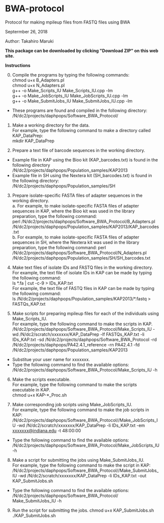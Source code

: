 # BWA-protocol
Protocol for making mpileup files from FASTQ files using BWA

Septermber 26, 2018

Author: Takahiro Maruki

**This package can be downloaded by clicking "Download ZIP" on this web site.**

**Instructions**

0. Compile the programs by typing the following commands: <br />
chmod u+x B_Adapters.pl <br />
chmod u+x N_Adapters.pl <br />
g++ -o Make_Scripts_IU Make_Scripts_IU.cpp -lm <br />
g++ -o Make_JobScripts_IU Make_JobScripts_IU.cpp -lm <br />
g++ -o Make_SubmitJobs_IU Make_SubmitJobs_IU.cpp -lm <br />
- These programs are found and compiled in the following directory: <br />
/N/dc2/projects/daphpops/Software_BWA_Protocol/ <br />

1. Make a working directory for the data. <br />
For example, type the following command to make a directory called KAP_DataPrep: <br />
mkdir KAP_DataPrep <br />

2. Prepare a text file of barcode sequences in the working directory. <br />
- Example file in KAP using the Bioo kit (KAP_barcodes.txt) is found in the following directory <br />
/N/dc2/projects/daphpops/Population_samples/KAP2013 <br />
- Example file in SH using the Nextera kit (SH_barcodes.txt) is found in the following directory: <br />
/N/dc2/projects/daphpops/Population_samples/SH <br />

3. Prepare isolate-specific FASTA files of adapter sequences in the working directory. <br />
a. For example, to make isolate-specific FASTA files of adapter sequences in KAP, where the Bioo kit was used in the library preparation, type the following command: <br />
perl /N/dc2/projects/daphpops/Software_BWA_Protocol/B_Adapters.pl /N/dc2/projects/daphpops/Population_samples/KAP2013/KAP_barcodes.txt <br />
b. For example, to make isolate-specific FASTA files of adapter sequences in SH, where the Nextera kit was used in the library preparation, type the following command:
perl /N/dc2/projects/daphpops/Software_BWA_Protocol/N_Adapters.pl /N/dc2/projects/daphpops/Population_samples/SH/SH_barcodes.txt <br />

4. Make text files of isolate IDs and FASTQ files in the working directory. <br />
For example, the text file of isolate IDs in KAP can be made by typing the following command: <br />
ls \*.fa | cut -c-9 > IDs_KAP.txt <br />
For example, the text file of FASTQ files in KAP can be made by typing the following command: <br />
ls /N/dc2/projects/daphpops/Population_samples/KAP2013/\*.fastq > FASTQs_KAP.txt <br />

5. Make scripts for preparing mpileup files for each of the individuals using Make_Scripts_IU. <br />
For example, type the following command to make the scripts in KAP. <br />
/N/dc2/projects/daphpops/Software_BWA_Protocol/Make_Scripts_IU -wd /N/dc2/scratch/xxxxxxx/KAP_DataPrep -lf FASTQs_KAP.txt -li IDs_KAP.txt -sd /N/dc2/projects/daphpops/Software_BWA_Protocol -rd /N/dc2/projects/daphpops/PA42.4.1_reference -rn PA42.4.1 -fd /N/dc2/projects/daphpops/Population_samples/KAP2013 <br />
- Substitue your user name for xxxxxxx. <br />
- Type the following command to find the available options: <br />
/N/dc2/projects/daphpops/Software_BWA_Protocol/Make_Scripts_IU -h

6. Make the scripts executable. <br />
For example, type the following command to make the scripts executable in KAP. <br />
chmod u+x KAP-\*_Proc.sh <br />

7. Make corresponding job scripts using Make_JobScripts_IU. <br />
For example, type the following command to make the job scripts in KAP: <br />
/N/dc2/projects/daphpops/Software_BWA_Protocol//Make_JobScripts_IU -wd /N/dc2/scratch/xxxxxxx/KAP_DataPrep -li IDs_KAP.txt -em xxxxxxx@indiana.edu -t 48:00:00 <br />
- Type the following command to find the available options: <br />
/N/dc2/projects/daphpops/Software_BWA_Protocol/Make_JobScripts_IU -h <br />

8. Make a script for submitting the jobs using Make_SubmitJobs_IU. <br />
For example, type the following command to make the script in KAP: <br />
/N/dc2/projects/daphpops/Software_BWA_Protocol//Make_SubmitJobs_IU -wd /N/dc2/scratch/xxxxxxx/KAP_DataPrep -li IDs_KAP.txt -out KAP_SubmitJobs.sh <br />
- Type the following command to find the available options: <br />
/N/dc2/projects/daphpops/Software_BWA_Protocol/ Make_SubmitJobs_IU -h <br />

9. Run the script for submitting the jobs.
chmod u+x KAP_SubmitJobs.sh <br />
./KAP_SubmitJobs.sh <br />
